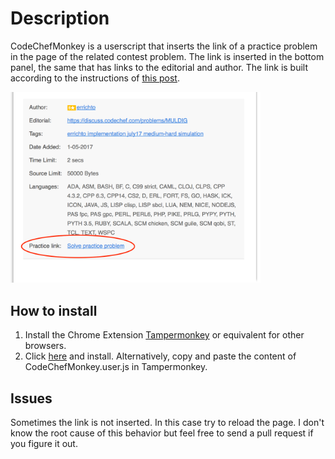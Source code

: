 # Description
CodeChefMonkey is a userscript that inserts the link of a practice problem in the page of the related contest problem. 
The link is inserted in the bottom panel, the same that has links to the editorial and author. The link is built according to
the instructions of [this post](https://discuss.codechef.com/questions/12771/how-can-i-submit-solutions-to-previous-contests/45701).

<img src="/screenshot.png" width="400">

## How to install
1. Install the Chrome Extension [Tampermonkey](https://chrome.google.com/webstore/detail/tampermonkey/dhdgffkkebhmkfjojejmpbldmpobfkfo?hl=en)
   or equivalent for other browsers.
2. Click [here](https://github.com/gilvegliach/CodeChefMonkey/raw/master/CodeChefMonkey.user.js) and install. Alternatively, copy and paste the content of CodeChefMonkey.user.js in Tampermonkey.

## Issues
Sometimes the link is not inserted. In this case try to reload the page. I don't know the root cause of this behavior but 
feel free to send a pull request if you figure it out.
